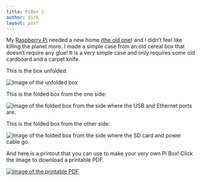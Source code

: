 ```yaml
---
title: PiBox 2
author: dirk
layout: post
---
```

My [Raspberry Pi](http://www.raspberrypi.org/) needed a new home ([the old one](http://thebacklog.net/2012/08/04/pi-in-a-box/)) and I didn&#8217;t feel like killing the planet more. I made a simple case from an old cereal box that doesn&#8217;t require any glue! It is a very simple case and only requires some old cardboard and a carpet knife.

This is the box unfolded:

![Image of the unfolded box][1]

This is the folded box from the one side:

![Image of the folded box from the side where the USB and Ethernet ports are.][2]

This is the folded box from the other side:

![Image of the folded box from the side where the SD card and power cable go.][3]

And here is a printout that you can use to make your very own Pi Box! Click the image to download a printable PDF.

[![Image of the printable PDF]({{site.baseurl}}/img/projects/pibox-v2.png)](http://thebacklog.net/wp-content/uploads/2013/10/pibox2-pub.pdf)

 [1]: http://thebacklog.net/wp-content/uploads/2013/10/DSC_5238.jpg
 [2]: http://thebacklog.net/wp-content/uploads/2013/10/DSC_5233.jpg
 [3]: http://thebacklog.net/wp-content/uploads/2013/10/DSC_5231.jpg
